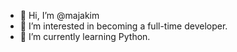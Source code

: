 - 👋 Hi, I’m @majakim
- 👀 I’m interested in becoming a full-time developer. 
- 🌱 I’m currently learning Python.
<!---
majakim/majakim is a ✨ special ✨ repository because its `README.md` (this file) appears on your GitHub profile.
You can click the Preview link to take a look at your changes.
--->
